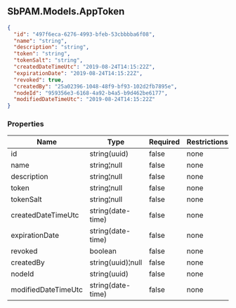 
<h2 id="tocS_SbPAM.Models.AppToken">SbPAM.Models.AppToken</h2>

<a id="schemasbpam.models.apptoken"></a>
<a id="schema_SbPAM.Models.AppToken"></a>
<a id="tocSsbpam.models.apptoken"></a>
<a id="tocssbpam.models.apptoken"></a>

```json
{
  "id": "497f6eca-6276-4993-bfeb-53cbbbba6f08",
  "name": "string",
  "description": "string",
  "token": "string",
  "tokenSalt": "string",
  "createdDateTimeUtc": "2019-08-24T14:15:22Z",
  "expirationDate": "2019-08-24T14:15:22Z",
  "revoked": true,
  "createdBy": "25a02396-1048-48f9-bf93-102d2fb7895e",
  "nodeId": "959356e3-6168-4a92-b4a5-b9d462be6177",
  "modifiedDateTimeUtc": "2019-08-24T14:15:22Z"
}

```

### Properties

|Name|Type|Required|Restrictions|Description|
|---|---|---|---|---|
|id|string(uuid)|false|none|none|
|name|string¦null|false|none|none|
|description|string¦null|false|none|none|
|token|string¦null|false|none|none|
|tokenSalt|string¦null|false|none|none|
|createdDateTimeUtc|string(date-time)|false|none|none|
|expirationDate|string(date-time)|false|none|none|
|revoked|boolean|false|none|none|
|createdBy|string(uuid)¦null|false|none|none|
|nodeId|string(uuid)|false|none|none|
|modifiedDateTimeUtc|string(date-time)|false|none|none|


